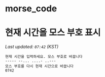 # morse_code
# 현재 시간을 모스 부호 표시
<!-- MORSE_TIME_START -->
_Last updated: `07:42` (KST)_

```
현재 시간을 입력하세요. 모스 부호로 바꿉니다
----- --... ....- ..---
모스 부호를 다시 현재 시간으로 바꿉니다
0742
```
<!-- MORSE_TIME_END -->
